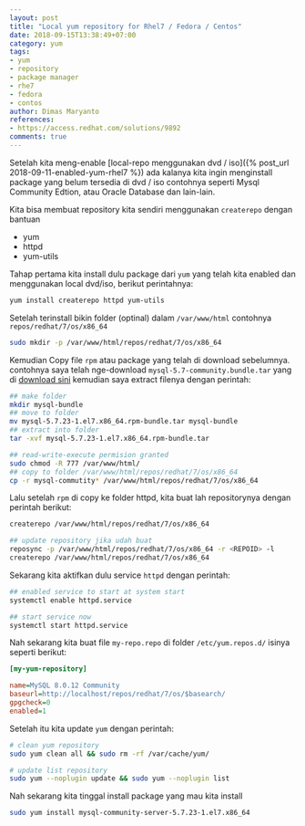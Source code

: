 ```yaml
---
layout: post
title: "Local yum repository for Rhel7 / Fedora / Centos"
date: 2018-09-15T13:38:49+07:00
category: yum
tags: 
- yum
- repository
- package manager
- rhe7
- fedora
- contos
author: Dimas Maryanto
references:
- https://access.redhat.com/solutions/9892
comments: true
---
```


Setelah kita meng-enable [local-repo menggunakan dvd / iso]({% post_url 2018-09-11-enabled-yum-rhel7 %}) ada kalanya kita ingin menginstall package yang belum tersedia di dvd / iso contohnya seperti Mysql Community Edtion, atau Oracle Database dan lain-lain.

Kita bisa membuat repository kita sendiri menggunakan `createrepo` dengan bantuan

- yum
- httpd
- yum-utils

<!--more-->

Tahap pertama kita install dulu package dari `yum` yang telah kita enabled dan menggunakan local dvd/iso, berikut perintahnya:

```bash
yum install createrepo httpd yum-utils
```

Setelah terinstall bikin folder (optinal) dalam `/var/www/html` contohnya `repos/redhat/7/os/x86_64`

```bash
sudo mkdir -p /var/www/html/repos/redhat/7/os/x86_64
```

Kemudian Copy file `rpm` atau package yang telah di download sebelumnya. contohnya saya telah nge-download `mysql-5.7-community.bundle.tar` yang di [download sini](https://dev.mysql.com/downloads/mysql/5.7.html#downloads) kemudian saya extract filenya dengan perintah:

```bash
## make folder
mkdir mysql-bundle
## move to folder
mv mysql-5.7.23-1.el7.x86_64.rpm-bundle.tar mysql-bundle
## extract into folder
tar -xvf mysql-5.7.23-1.el7.x86_64.rpm-bundle.tar

## read-write-execute permision granted
sudo chmod -R 777 /var/www/html/
## copy to folder /var/www/html/repos/redhat/7/os/x86_64
cp -r mysql-commutity* /var/www/html/repos/redhat/7/os/x86_64
```

Lalu setelah `rpm` di copy ke folder httpd, kita buat lah repositorynya dengan perintah berikut:

```bash
createrepo /var/www/html/repos/redhat/7/os/x86_64
```

```bash
## update repository jika udah buat
reposync -p /var/www/html/repos/redhat/7/os/x86_64 -r <REPOID> -l
createrepo /var/www/html/repos/redhat/7/os/x86_64    
```

Sekarang kita aktifkan dulu service `httpd` dengan perintah:

```bash
## enabled service to start at system start
systemctl enable httpd.service

## start service now
systemctl start httpd.service
```

Nah sekarang kita buat file `my-repo.repo` di folder `/etc/yum.repos.d/` isinya seperti berikut:

```ini
[my-yum-repository]

name=MySQL 8.0.12 Community
baseurl=http://localhost/repos/redhat/7/os/$basearch/
gpgcheck=0
enabled=1
```

Setelah itu kita update `yum` dengan perintah:

```bash
# clean yum repository
sudo yum clean all && sudo rm -rf /var/cache/yum/

# update list repository
sudo yum --noplugin update && sudo yum --noplugin list
```

Nah sekarang kita tinggal install package yang mau kita install

```bash
sudo yum install mysql-community-server-5.7.23-1.el7.x86_64
```


